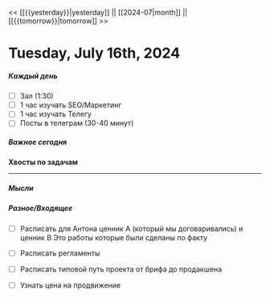 << [[{{yesterday}}|yesterday]] || [[2024-07|month]] || [[{{tomorrow}}|tomorrow]] >>

# Tuesday, July 16th, 2024

##### Каждый день
- [ ] Зал (1:30)
- [ ] 1 час изучать SEO/Маркетинг
- [ ] 1 час изучать Телегу
- [ ] Посты в телеграм  (30-40 минут)
##### Важное сегодня
**Хвосты по задачам**

---

##### Мысли

##### Разное/Входящее
- [ ] Расписать для Антона ценник А (который мы договаривались) и ценник B Это работы которые были сделаны по факту
- [ ] Расписать регламенты
- [ ] Расписать типовой путь проекта от брифа до продакшена
- [ ] Узнать цена на продвижение

